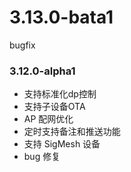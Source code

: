 # 3.13.0-bata1

bugfix

### 3.12.0-alpha1
- 支持标准化dp控制
- 支持子设备OTA
- AP 配网优化
- 定时支持备注和推送功能
- 支持 SigMesh 设备
- bug 修复
